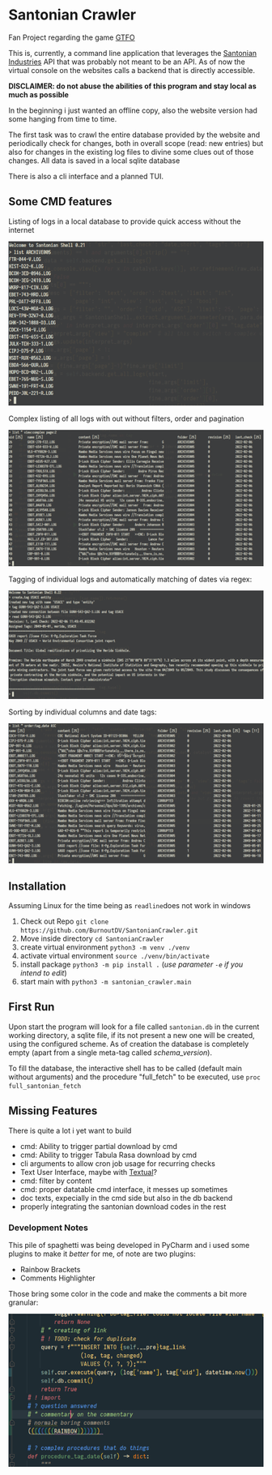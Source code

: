 # Santonian Crawler

Fan Project regarding the game [GTFO](https://gtfothegame.com/)

This is, currently, a command line application that leverages the [Santonian Industries](https://santonianindustries.com/) API that was probably not meant to be an API. As of now the virtual console on the websites calls a backend that is directly accessible.

**DISCLAIMER: do not abuse the abilities of this program and stay local as much as possible**

In the beginning i just wanted an offline copy, also the website version had some hanging from time to time.

The first task was to crawl the entire database provided by the website and periodically check for changes, both in overall scope (read: new entries) but also for changes in the existing log files to divine some clues out of those changes. All data is saved in a local sqlite database

There is also a cli interface and a planned TUI.



## Some CMD features

Listing of logs in a local database to provide quick access without the internet

![archive_list](README/archive_list.png)

Complex listing of all logs with out without filters, order and pagination

![data_list](README/data_list.png)

Tagging of individual logs and automatically matching of dates via regex:

![tagging](README/tagging.png)

Sorting by individual columns and date tags:

![time_sort](README/time_sort.png)



## Installation

Assuming Linux for the time being as `readline`does not work in windows

1. Check out Repo `git clone https://github.com/BurnoutDV/SantonianCrawler.git`
2. Move inside directory `cd SantonianCrawler`
3. create virtual environment  `python3 -m venv ./venv`
4. activate virtual environment `source ./venv/bin/activate`
5. install package `python3 -m pip install .` (*use parameter `-e` if you intend to edit*)
6. start main with `python3 -m santonian_crawler.main`

## First Run

Upon start the program will look for a file called `santonian.db` in the current working directory, a sqlite file, if its not present a new one will be created, using the configured scheme. As of creation the database is completely empty (apart from a single meta-tag called *schema_version*).

To fill the database, the interactive shell has to be called (default main without arguments) and the procedure "full_fetch" to be executed, use `proc full_santonian_fetch`

## Missing Features

There is quite a lot i yet want to build

* cmd: Ability to trigger partial download by cmd
* cmd: Ability to trigger Tabula Rasa download by cmd
* cli arguments to allow cron job usage for recurring checks
* Text User Interface, maybe with [Textual](https://github.com/Textualize/textual)?
* cmd: filter by content
* cmd: proper datatable cmd interface, it messes up sometimes
* doc texts, expecially in the cmd side but also in the db backend
* properly integrating the santonian download codes in the rest

### Development Notes

This pile of spaghetti was being developed in PyCharm and i used some plugins to make it *better* for me, of note are two plugins:

* Rainbow Brackets
* Comments Highlighter

Those bring some color in the code and make the comments a bit more granular:

![dev_colors](README/dev_colors.png)

